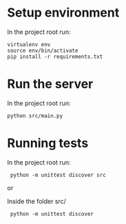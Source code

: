 # Setup environment

In the project root run:
```
virtualenv env
source env/bin/activate
pip install -r requirements.txt
```


# Run the server

In the project root run:

```
python src/main.py
```


# Running tests

In the project root run:

```
 python -m unittest discover src
```

or 

Inside the folder src/

```
 python -m unittest discover
```